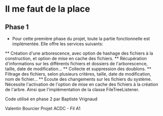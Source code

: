 # Il me faut de la place

## Phase 1

* Pour cette première phase du projet, toute la partie fonctionnelle est implémentée.
  Elle offre les services suivants:

** Création d'une arborescence, avec option de hashage des fichiers à la construction, et option de mise en cache des fichiers.
** Récupération d'informations sur les différents fichiers et dossiers de l'arborescence, taille, date de modification...
** Collecte et suppression des doublons.
** Filtrage des fichiers, selon plusieurs critères, taille, date de modification, nom de fichier...
** Ecoute des changements sur les fichiers du système. Nécessite l'activation de l'option de mise en cache des fichiers à la création de l'arbre.
   Ainsi que l'implémentation de la classe FileTreeListener.

Code utilisé en phase 2 par Baptiste Vrignaud

Valentin Bourcier
Projet ACDC - Fil A1
